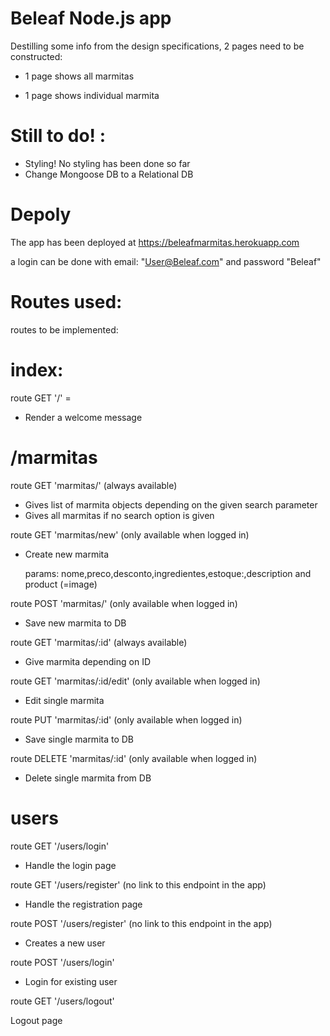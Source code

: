 # Beleaf Node.js app

Destilling some info from the design specifications, 2 pages need to be constructed:

- 1 page shows all marmitas

- 1 page shows individual marmita

# Still to do! :

- Styling! No styling has been done so far
- Change Mongoose DB to a Relational DB

# Depoly

The app has been deployed at https://beleafmarmitas.herokuapp.com

a login can be done with email: "User@Beleaf.com" and password "Beleaf"

# Routes used:


routes to be implemented:

# index:

route GET '/' =

- Render a welcome message

# /marmitas

route GET 'marmitas/' (always available)

- Gives list of marmita objects depending on the given search parameter
- Gives all marmitas if no search option is given

route GET 'marmitas/new' (only available when logged in)

- Create new marmita

  params:
      nome,preco,desconto,ingredientes,estoque:,description
      and
      product (=image)

route POST 'marmitas/' (only available when logged in)

- Save new marmita to DB

route GET 'marmitas/:id' (always available)

- Give marmita depending on ID

route GET 'marmitas/:id/edit' (only available when logged in)

- Edit single marmita

route PUT 'marmitas/:id' (only available when logged in)

- Save single marmita to DB

route DELETE 'marmitas/:id' (only available when logged in)

- Delete single marmita from DB

# users

route GET '/users/login'

- Handle the login page

route GET '/users/register' (no link to this endpoint in the app)

- Handle the registration page

route POST '/users/register' (no link to this endpoint in the app)

- Creates a new user

route POST '/users/login'

- Login for existing user

route GET '/users/logout'

  Logout page
